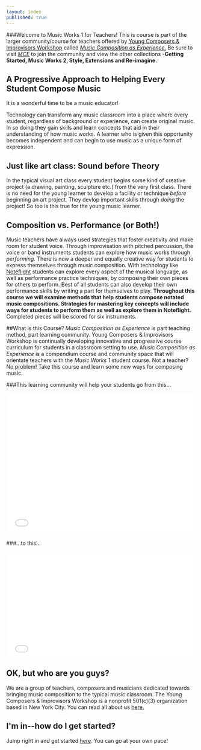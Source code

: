 ```yaml
---
layout: index
published: true
---
```

###Welcome to Music Works 1 for Teachers! 
This is course is part of the larger community/course for teachers offered by [Young Composers & Improvisors Workshop](http://www.yciw.net/1/) called [*Music Composition as Experience.*](http://mce.yciw.net) Be sure to visit [*MCE*](http://mce.yciw.net) to join the community and view the other collections **-Getting Started, Music Works 2, Style, Extensions and Re-imagine.** 
## A Progressive Approach to Helping Every Student Compose Music

It is a wonderful time to be a music educator!

Technology can transform any music classroom into a place where every student, regardless of background or experience, can create original music. In so doing they gain skills and learn concepts that aid in their understanding of how music works. A learner who is given this opportunity becomes independent and can begin to use music as a unique form of expression. 

## Just like art class: Sound before Theory
In the typical visual art class every student begins some kind of creative project (a drawing, painting, sculpture etc.) from the very first class. There is no need for the young learner to develop a facility or technique *before* beginning an art project. They devlop important skills through *doing* the project! So too is this true for the young music learner. 

## Composition vs. Performance (or Both!)
Music teachers have always used strategies that foster creativity and make room for student voice. Through improvisation with pitched percussion, the voice or band instruments students can explore how music works through *performing.* There is now a deeper and equally creative way for students to express themselves through music composition.  With technology like [Noteflight](http://www.noteflight.com) students can explore every aspect of the musical language, as well as performance practice techniques, by composing their own pieces for others to perform. Best of all students can also develop their own performance skills by writing a part for themselves to play. **Throughout this course we will examine methods that help students compose notated music compositions. Strategies for mastering key concepts will include ways for students to perform them as well as explore them in Noteflight.**  Completed pieces will be scored for six instruments.  

##What is this Course?
*Music Composition as Experience* is part teaching method, part learning community. Young Composers & Improvisors Workshop is continually developing innovative and progressive course curriculum for students in a classroom setting to use. *Music Composition as Experience* is a compendium course and community space that will orientate teachers with the *Music Works 1* student course.  Not a teacher? No problem! Take this course and learn some new ways for composing music. 


###This learning community will help your students go from this...
<iframe src="//player.vimeo.com/video/115904359" width="500" height="375" frameborder="0" webkitallowfullscreen mozallowfullscreen allowfullscreen></iframe>

###...to this...
<iframe src="//player.vimeo.com/video/115414056?title=0&amp;byline=0&amp;portrait=0" width="500" height="281" frameborder="0" webkitallowfullscreen mozallowfullscreen allowfullscreen></iframe> 


		
## OK, but who are you guys?

We are a group of teachers, composers and musicians dedicated towards bringing music composition to the typical music classroom. The Young Composers & Improvisors Workshop is a nonprofit 501(c)(3) organization based in New York City. You can read all about us [here.](http://www.yciw.net/1/)

			
## I'm in--how do I get started?
Jump right in and get started [here]({{site.baseurl}}/modules/start/about-this-course/).  You can go at your own pace!
